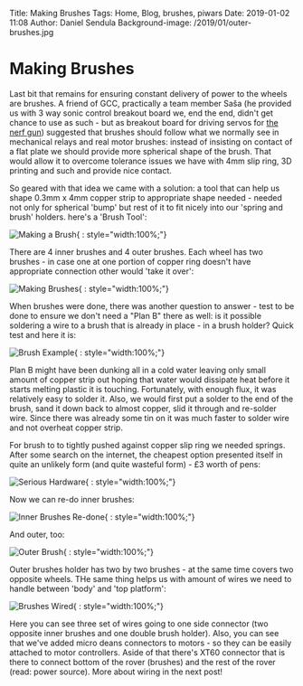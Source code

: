 Title: Making Brushes
Tags: Home, Blog, brushes, piwars
Date: 2019-01-02 11:08
Author: Daniel Sendula
Background-image: /2019/01/outer-brushes.jpg

# Making Brushes

Last bit that remains for ensuring constant delivery of power to the wheels are brushes. A friend of GCC, practically a team member Saša (he provided us with 3 way sonic control breakout board we, end the end, didn't get chance to use as such - but as breakout board for driving servos for [the nerf gun](http://piwars.abstracthorizon.org/posts/2018/04/10/light-armoured-mobile-nerf-cannon/)) suggested that brushes should follow what we normally see in mechanical relays and real motor brushes: instead of insisting on contact of a flat plate we should provide more spherical shape of the brush. That would allow it to overcome tolerance issues we have with 4mm slip ring, 3D printing and such and provide nice contact.

So geared with that idea we came with a solution: a tool that can help us shape 0.3mm x 4mm copper strip to appropriate shape needed - needed not only for spherical 'bump' but rest of it to fit nicely into our 'spring and brush' holders. here's a 'Brush Tool':

![Making a Brush](/2019/01/making-a-brush.jpg "Brush Tool"){ : style="width:100%;"}

There are 4 inner brushes and 4 outer brushes. Each wheel has two brushes - in case one at one portion of copper ring doesn't have appropriate connection other would 'take it over':

![Making Brushes](/2019/01/making-brushes.jpg "Making Brushes"){ : style="width:100%;"}

When brushes were done, there was another question to answer - test to be done to ensure we don't need a "Plan B" there as well: is it possible soldering a wire to a brush that is already in place - in a brush holder? Quick test and here it is:

![Brush Example](/2019/01/brush-example.jpg "Brush Example"){ : style="width:100%;"}

Plan B might have been dunking all in a cold water leaving only small amount of copper strip out hoping that water would dissipate heat before it starts melting plastic it is touching. Fortunately, with enough flux, it was relatively easy to solder it. Also, we would first put a solder to the end of the brush, sand it down back to almost copper, slid it through and re-solder wire. Since there was already some tin on it was much faster to solder wire and not overheat copper strip. 

For brush to to tightly pushed against copper slip ring we needed springs. After some search on the internet, the cheapest option presented itself in quite an unlikely form (and quite wasteful form) - £3 worth of pens:

![Serious Hardware](/2019/01/serious-hardware.jpg "Serious Hardware"){ : style="width:100%;"}

Now we can re-do inner brushes:

![Inner Brushes Re-done](/2019/01/inner-brushes-redone.jpg "Inner Brushes Re-done"){ : style="width:100%;"}

And outer, too:

![Outer Brush](/2019/01/outer-brushes.jpg "Outer Brush"){ : style="width:100%;"}

Outer brushes holder has two by two brushes - at the same time covers two opposite wheels. THe same thing helps us with amount of wires we need to handle between 'body' and 'top platform':

![Brushes Wired](/2019/01/rover-wiring-inside-2.jpg "Brushes Wired"){ : style="width:100%;"}

Here you can see three set of wires going to one side connector (two opposite inner brushes and one double brush holder). Also, you can see that we've added micro deans connectors to motors - so they can be easily attached to motor controllers. Aside of that there's XT60 connector that is there to connect bottom of the rover (brushes) and the rest of the rover (read: power source). More about wiring in the next post!
